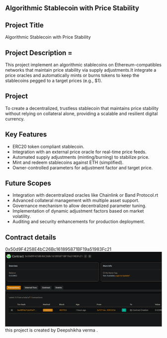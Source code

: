 ## Algorithmic Stablecoin with Price Stability

## Project Title
Algorithmic Stablecoin with Price Stability

## Project Description =

This project  implement an algorithmic stablecoins on Ethereum-compatibles networks that maintain price stability via supply adjustments.It integrate a price oracles and automatically mints or burns tokens to keep the stablecoins pegged to a target prices (e.g., $1).

## Project 

To create a decentralized, trustless stablecoin that maintains price stability  without relying on collateral alone, providing a scalable and resilient digital currency.

## Key Features
- ERC20 token compliant stablecoin.
- Integration with an external price oracle for real-time price feeds.
- Automated supply adjustments (minting/burning) to stabilize price.
- Mint and redeem stablecoins against ETH (simplified).
- Owner-controlled parameters for adjustment factor and target price.

## Future Scopes
- Integration with decentralized oracles like Chainlink or Band Protocol.rt
- Advanced collateral management with multiple asset support.
- Governance mechanism to allow decentralized parameter tuning.
- Implementation of dynamic adjustment factors based on market volatility.
- Auditing and security enhancements for production deployment.

## Contract details
0x50d9F4258E4bC26Bc161895871BF19a51983Fc21![alt text](image.png)
this project is created by Deepshikha verma .
